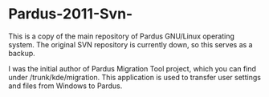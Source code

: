 Pardus-2011-Svn-
================

This is a copy of the main repository of Pardus GNU/Linux operating system. The original SVN repository is currently down, so this serves as a backup.

I was the initial author of Pardus Migration Tool project, which you can find under /trunk/kde/migration. This application is used to transfer user settings and files from Windows to Pardus.
